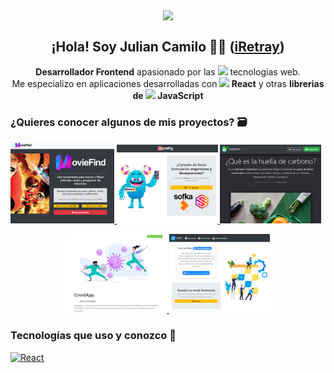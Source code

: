 <p align="center" width="300">
   <img align="center" width="200" src="https://avatars.githubusercontent.com/u/47187585?s=400&u=4093891962c1f82be116b6b93ea927a0424fa349&v=4" />
   <h2 align="center">¡Hola! Soy Julian Camilo 🧑‍💻 (<a href="https://github.com/iRetray" target="blank">iRetray</a>)</h2>
</p>

<p align="center" style="font-size:15;"><strong>Desarrollador Frontend</strong> apasionado por las <img width="15" src="https://upload.wikimedia.org/wikipedia/commons/6/61/HTML5_logo_and_wordmark.svg"> tecnologias web.<br /> Me especializo en aplicaciones desarrolladas con <strong><img width="15" src="https://upload.wikimedia.org/wikipedia/commons/4/47/React.svg"> React</strong> y  otras <strong>librerias de <img width="15" src="https://upload.wikimedia.org/wikipedia/commons/9/99/Unofficial_JavaScript_logo_2.svg"> JavaScript</strong></p>

### ¿Quieres conocer algunos de mis proyectos? 🗃

<a href='https://github.com/iRetray/moviefind' target='_blank'>
  <img width='33%' src='https://raw.githubusercontent.com/iRetray/iretray/master/moviefind.png' alt='MovieFind - Buscador de películas y series' />
</a>
<a href='https://github.com/iRetray/RetoSofkathon' target='_blank'>
  <img width='32%' src='https://raw.githubusercontent.com/iRetray/iretray/master/speakly.png' alt='Speakly - Asistente de trabajo' />
</a>
<a href='https://github.com/iRetray/HuellaDeCarbono' target='_blank'>
  <img width='32%' src='https://raw.githubusercontent.com/iRetray/iretray/master/ifootprint.png' alt='Calculadora de huella de carbono' />
</a>

<p align="center">
    <a href='https://github.com/iRetray/CovidApp' target='_blank'>
    <img width='32%' src='https://raw.githubusercontent.com/iRetray/iretray/master/covid.png' alt='Estado actual del COVID-19' />
    </a>
    <a href='https://github.com/iRetray/toDoApp' target='_blank'>
    <img width='32%' src='https://raw.githubusercontent.com/iRetray/iretray/master/todo.png' alt='Toma notas facilmente' />
    </a>
</p>

### Tecnologías que uso y conozco 🚀

<a href='#' target='_blank'>
  <img width='10%' src='https://upload.wikimedia.org/wikipedia/commons/thumb/4/47/React.svg/1200px-React.svg.png' alt='React' />
</a>

